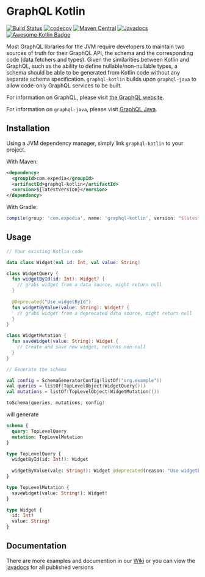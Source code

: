 # GraphQL Kotlin

[![Build Status](https://travis-ci.org/ExpediaDotCom/graphql-kotlin.svg?branch=master)](https://travis-ci.org/ExpediaDotCom/graphql-kotlin)
[![codecov](https://codecov.io/gh/ExpediaDotCom/graphql-kotlin/branch/master/graph/badge.svg)](https://codecov.io/gh/ExpediaDotCom/graphql-kotlin)
[![Maven Central](https://img.shields.io/maven-central/v/com.expedia/graphql-kotlin.svg?label=maven%20central)](https://search.maven.org/search?q=g:%22com.expedia%22%20AND%20a:%22graphql-kotlin%22)
[![Javadocs](https://www.javadoc.io/badge/com.expedia/graphql-kotlin.svg)](https://www.javadoc.io/doc/com.expedia/graphql-kotlin)
[![Awesome Kotlin Badge](https://kotlin.link/awesome-kotlin.svg)](https://github.com/KotlinBy/awesome-kotlin)

Most GraphQL libraries for the JVM require developers to maintain two sources of truth for their GraphQL API, the schema and the corresponding code (data fetchers and types). Given the similarities between Kotlin and GraphQL, such as the ability to define nullable/non-nullable types, a schema should be able to be generated from Kotlin code without any separate schema specification. `graphql-kotlin` builds upon `graphql-java` to allow code-only GraphQL services to be built.

For information on GraphQL, please visit [the GraphQL website](https://graphql.org/).

For information on `graphql-java`, please visit [GraphQL Java](https://www.graphql-java.com/documentation/latest/).

## Installation

Using a JVM dependency manager, simply link `graphql-kotlin` to your project.

With Maven:

```xml
<dependency>
  <groupId>com.expedia</groupId>
  <artifactId>graphql-kotlin</artifactId>
  <version>${latestVersion}</version>
</dependency>
```

With Gradle:

```groovy
compile(group: 'com.expedia', name: 'graphql-kotlin', version: "$latestVersion")
```

## Usage


```kotlin
// Your existing Kotlin code

data class Widget(val id: Int, val value: String)

class WidgetQuery {
  fun widgetById(id: Int): Widget? {
    // grabs widget from a data source, might return null
  }
  
  @Deprecated("Use widgetById")
  fun widgetByValue(value: String): Widget? {
    // grabs widget from a deprecated data source, might return null
  }
}

class WidgetMutation {
  fun saveWidget(value: String): Widget {
    // Create and save new widget, returns non-null
  }
}

// Generate the schema

val config = SchemaGeneratorConfig(listOf("org.example"))
val queries = listOf(TopLevelObject(WidgetQuery()))
val mutations = listOf(TopLevelObject(WidgetMutation()))

toSchema(queries, mutations, config)
```

will generate

```graphql
schema {
  query: TopLevelQuery
  mutation: TopLevelMutation
}

type TopLevelQuery {
  widgetById(id: Int!): Widget
  
  widgetByValue(vale: String!): Widget @deprecated(reason: "Use widgetById")
}

type TopLevelMutation {
  saveWidget(value: String!): Widget!
}

type Widget {
  id: Int!
  value: String!
}
```

## Documentation

There are more examples and documention in our [Wiki](https://github.com/ExpediaDotCom/graphql-kotlin/wiki) or you can view the [javadocs](https://www.javadoc.io/doc/com.expedia/graphql-kotlin) for all published versions
